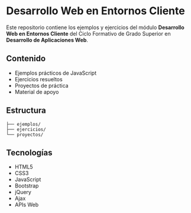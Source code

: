 # Desarrollo Web en Entornos Cliente

Este repositorio contiene los ejemplos y ejercicios del módulo **Desarrollo Web en Entornos Cliente** del Ciclo Formativo de Grado Superior en **Desarrollo de Aplicaciones Web**.

## Contenido

- Ejemplos prácticos de JavaScript
- Ejercicios resueltos
- Proyectos de práctica
- Material de apoyo

## Estructura

```
├── ejemplos/
├── ejercicios/
└── proyectos/
```

## Tecnologías

- HTML5
- CSS3
- JavaScript
- Bootstrap
- jQuery
- Ajax  
- APIs Web